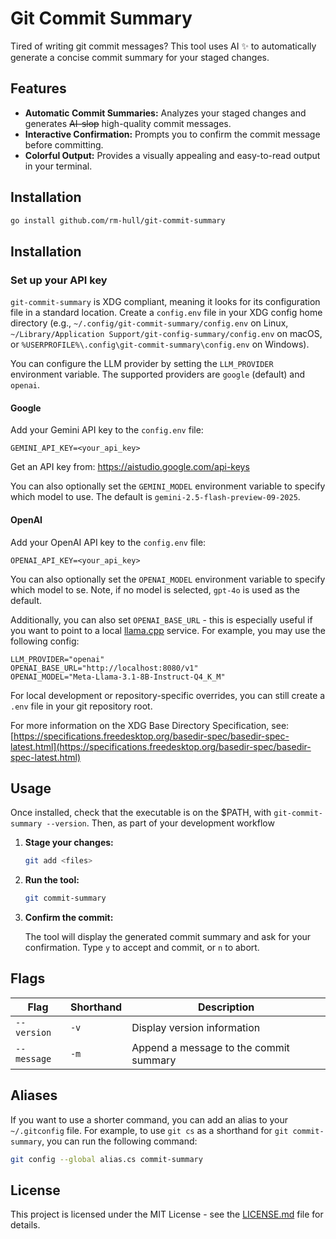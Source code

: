 # Git Commit Summary

Tired of writing git commit messages? This tool uses AI ✨ to automatically generate a concise commit summary for your staged changes.

## Features

-   **Automatic Commit Summaries:** Analyzes your staged changes and generates ~~AI-slop~~ high-quality commit messages.
-   **Interactive Confirmation:** Prompts you to confirm the commit message before committing.
-   **Colorful Output:** Provides a visually appealing and easy-to-read output in your terminal.

## Installation

```bash
go install github.com/rm-hull/git-commit-summary
```

## Installation

### Set up your API key

`git-commit-summary` is XDG compliant, meaning it looks for its configuration file in a standard location. Create a `config.env` file in your XDG config home directory (e.g., `~/.config/git-commit-summary/config.env` on Linux, `~/Library/Application Support/git-config-summary/config.env` on macOS, or `%USERPROFILE%\.config\git-commit-summary\config.env` on Windows).

You can configure the LLM provider by setting the `LLM_PROVIDER` environment variable. The supported providers are `google` (default) and `openai`.

#### Google

Add your Gemini API key to the `config.env` file:

```
GEMINI_API_KEY=<your_api_key>
```

Get an API key from: https://aistudio.google.com/api-keys

You can also optionally set the `GEMINI_MODEL` environment variable to specify which model to use. The default is `gemini-2.5-flash-preview-09-2025`.

#### OpenAI

Add your OpenAI API key to the `config.env` file:

```
OPENAI_API_KEY=<your_api_key>
```

You can also optionally set the `OPENAI_MODEL` environment variable to specify which model to se. Note, if no model is selected, `gpt-4o` is used as the default.

Additionally, you can also set `OPENAI_BASE_URL` - this is especially useful if you want to point to a local [llama.cpp](https://github.com/ggml-org/llama.cpp) service. For example, you may use the following config:

```
LLM_PROVIDER="openai"
OPENAI_BASE_URL="http://localhost:8080/v1"
OPENAI_MODEL="Meta-Llama-3.1-8B-Instruct-Q4_K_M"
```

For local development or repository-specific overrides, you can still create a `.env` file in your git repository root.

For more information on the XDG Base Directory Specification, see: [https://specifications.freedesktop.org/basedir-spec/basedir-spec-latest.html](https://specifications.freedesktop.org/basedir-spec/basedir-spec-latest.html)

## Usage

Once installed, check that the executable is on the $PATH, with `git-commit-summary --version`. Then, as part of your development workflow

1.  **Stage your changes:**

    ```bash
    git add <files>
    ```

2.  **Run the tool:**

    ```bash
    git commit-summary
    ```

3.  **Confirm the commit:**

    The tool will display the generated commit summary and ask for your confirmation. Type `y` to accept and commit, or `n` to abort.

## Flags

| Flag        | Shorthand | Description                            |
| ----------- | --------- | -------------------------------------- |
| `--version` | `-v`      | Display version information            |
| `--message` | `-m`      | Append a message to the commit summary |

## Aliases

If you want to use a shorter command, you can add an alias to your `~/.gitconfig` file. For example, to use `git cs` as a shorthand for `git commit-summary`, you can run the following command:

```bash
git config --global alias.cs commit-summary
```

## License

This project is licensed under the MIT License - see the [LICENSE.md](LICENSE.md) file for details.
